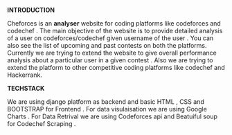 **INTRODUCTION**


Cheforces is an **analyser** website for coding platforms like codeforces and codechef . The main objective of the website is to provide  detailed analysis of a user  on codeforces/codechef given username of the user . You can also see the list of upcoming and past contests on both the platforms. 
Currently we are trying to extend the website to give overall performance analysis about a particular user in a given contest . Also we are trying to extend the platform to other competitive coding platforms like codechef and Hackerrank. 

**TECHSTACK**

We are using django platform as backend  and basic HTML , CSS and BOOTSTRAP for Frontend . For data visulaisation we are using Google Charts . For Data Retrival we are using Codeforces api and Beatuiful soup for Codechef Scraping .
